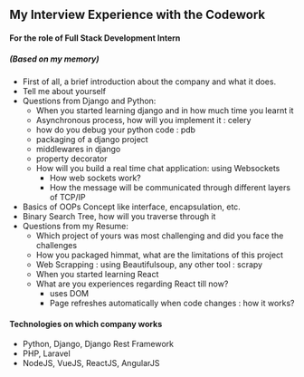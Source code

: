 ## My Interview Experience with the Codework
#### For the role of Full Stack Development Intern
##### (Based on my memory)

- First of all, a brief introduction about the company and what it does.
- Tell me about yourself
- Questions from Django and Python:
  - When you started learning django and in how much time you learnt it
  - Asynchronous process, how will you implement it : celery
  - how do you debug your python code : pdb
  - packaging of a django project
  - middlewares in django
  - property decorator
  - How will you build a real time chat application: using Websockets
    - How web sockets work?
    - How the message will be communicated through different layers of TCP/IP
- Basics of OOPs Concept like interface, encapsulation, etc.
- Binary Search Tree, how will you traverse through it
- Questions from my Resume:
  - Which project of yours was most challenging and did you face the challenges
  - How you packaged himmat, what are the limitations of this project
  - Web Scrapping : using Beautifulsoup, any other tool : scrapy
  - When you started learning React
  - What are you experiences regarding React till now?
    - uses DOM
    - Page refreshes automatically when code changes : how it works?

#### Technologies on which company works
- Python, Django, Django Rest Framework
- PHP, Laravel
- NodeJS, VueJS, ReactJS, AngularJS
